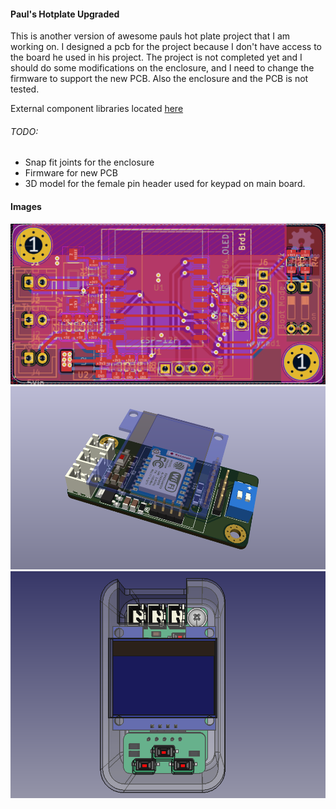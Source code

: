 #### Paul's Hotplate Upgraded

This is another version of awesome pauls hot plate project that I am working on. I designed a pcb for the project because I don't have access to the board he used in his project.
The project is not completed yet and I should do some modifications on the enclosure, and I need to change the firmware to support the new PCB. Also the enclosure and the PCB is not tested.

External component libraries located [here](https://github.com/the-this-pointer/kicad-my-libraries)

###### TODO:

- Snap fit joints for the enclosure
- Firmware for new PCB
- 3D model for the female pin header used for keypad on main board.

#### Images

![PCB](./images/board.PNG)
![3D Model](./images/board3d.PNG)
![Enclosure](./images/enclosure2.PNG)
